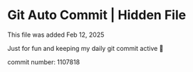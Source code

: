 # Git Auto Commit | Hidden File

This file was added Feb 12, 2025

Just for fun and keeping my daily git commit active 🤪

commit number: 1107818
